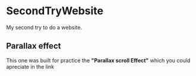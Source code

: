 # SecondTryWebsite
My second try to do a website.

## Parallax effect
This one was built for practice the **"Parallax scroll Effect"**
which you could apreciate in the link
